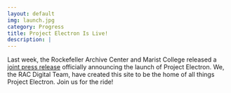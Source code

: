```yaml
---
layout: default
img: launch.jpg
category: Progress
title: Project Electron Is Live!
description: |
---
```

  Last week, the Rockefeller Archive Center and Marist College released a [joint press release](http://www.rockarch.org/programs/digital/marist.php) officially announcing the launch of Project Electron.  We, the RAC Digital Team, have created this site to be the home of all things Project Electron. Join us for the ride!
